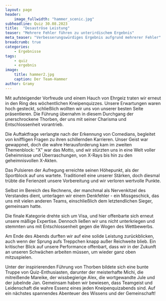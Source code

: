 ```yaml
---
layout: page
header:
    image_fullwidth: "hammer_scenic.jpg"
subheadline: Quiz 30.08.2023
title:  "Desaströse Leistung"
teaser: "Mehrere Fehler führen zu unterirdischem Ergebnis"
meta_teaser: "Verbesserungswürdiges Ergebnis aufgrund mehrerer Fehler"
breadcrumb: true
categories:
    - Ergebnisse
tags:
    - quiz
    - ergebnis
image:
    title: hammer2.jpg
    caption: Der Team-Hammer
author: Gramy
---
```


Mit aufsteigender Vorfreude und einem Hauch von Ehrgeiz traten wir erneut in den Ring des wöchentlichen Kneipenquizzes. Unsere Erwartungen waren hoch gesteckt, schließlich wollten wir uns von unserer besten Seite präsentieren. Die Führung übernahm in diesem Durchgang der unerschrockene Thorben, der uns mit seiner Charisma und Entschlossenheit vorantrieb.

Die Auftaktfrage verlangte nach der Erkennung von Comedians, begleitet von kniffligen Fragen zu ihren schillernden Karrieren. Unser Geist war gewappnet, doch die wahre Herausforderung kam im zweiten Themenblock: "X" war das Motto, und wir stürzten uns in eine Welt voller Geheimnisse und Überraschungen, von X-Rays bis hin zu den geheimnisvollen X-Akten.

Das Pulsieren der Aufregung erreichte seinen Höhepunkt, als der Sportblock auf uns wartete. Traditionell eine unserer Stärken, doch diesmal trübte die Ferienzeit unsere Vorbereitung und wir verloren wertvolle Punkte.

Selbst im Bereich des Rechnens, der manchmal als Nervenkitzel des Verstandes dient, unterlagen wir einem Denkfehler - ein Missgeschick, das uns mit vielen anderen Teams, einschließlich dem letztendlichen Sieger, gemeinsam hatte.

Die finale Kategorie drehte sich um Visa, und hier offenbarte sich erneut unsere mäßige Expertise. Dennoch ließen wir uns nicht unterkriegen und stemmten uns mit Entschlossenheit gegen die Wogen des Wettbewerbs.

Am Ende des Abends durften wir auf eine solide Leistung zurückblicken, auch wenn der Sprung aufs Treppchen knapp außer Reichweite blieb. Ein kritischer Blick auf unsere Performance offenbart, dass wir in der Zukunft an unseren Schwächen arbeiten müssen, um wieder ganz oben mitzuspielen.

Unter der inspirierenden Führung von Thorben bildete sich eine bunte Truppe von Quiz-Enthusiasten, darunter der meisterhafte Michi, die mitreißende Mareike, der wissbegierige Alex, die wortgewandte Jule und der jubelnde Jan. Gemeinsam haben wir bewiesen, dass Teamgeist und Leidenschaft die wahre Essenz eines jeden Kneipenquizabends sind. Auf ein nächstes spannendes Abenteuer des Wissens und der Gemeinschaft!
